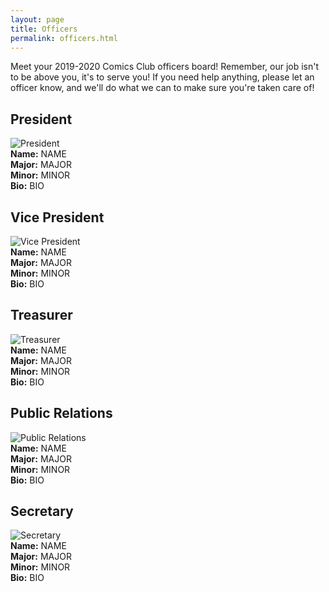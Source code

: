 ```yaml
---
layout: page
title: Officers
permalink: officers.html
---
```


Meet your 2019-2020 Comics Club officers board!  Remember, our job isn't to be above you, it's to serve you!  If you need help anything, please let an officer know, and we'll do what we can to make sure you're taken care of!

## President
![President](../images/officers/placeholder.png)  
**Name:** NAME  
**Major:** MAJOR  
**Minor:** MINOR  
**Bio:** BIO  

## Vice President
![Vice President](../images/officers/placeholder.png)  
**Name:** NAME  
**Major:** MAJOR  
**Minor:** MINOR  
**Bio:** BIO  

## Treasurer
![Treasurer](../images/officers/placeholder.png)  
**Name:** NAME  
**Major:** MAJOR  
**Minor:** MINOR  
**Bio:** BIO  

## Public Relations
![Public Relations](../images/officers/placeholder.png)  
**Name:** NAME  
**Major:** MAJOR  
**Minor:** MINOR  
**Bio:** BIO  

## Secretary
![Secretary](../images/officers/placeholder.png)  
**Name:** NAME  
**Major:** MAJOR  
**Minor:** MINOR  
**Bio:** BIO  
